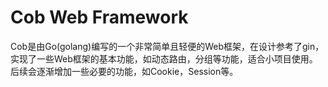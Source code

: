 # Cob Web Framework

Cob是由Go(golang)编写的一个非常简单且轻便的Web框架，在设计参考了gin，实现了一些Web框架的基本功能，如动态路由，分组等功能，适合小项目使用。后续会逐渐增加一些必要的功能，如Cookie，Session等。

